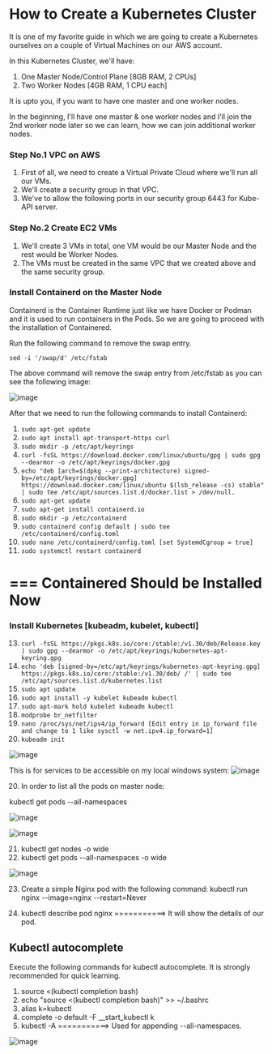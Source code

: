 # How to Create a Kubernetes Cluster

It is one of my favorite guide in which we are going to create a Kubernetes ourselves on a couple of Virtual Machines on our AWS account.

In this Kubernetes Cluster, we'll have:

1. One Master Node/Control Plane [8GB RAM, 2 CPUs]
2. Two Worker Nodes [4GB RAM, 1 CPU each]

It is upto you, if you want to have one master and one worker nodes.

In the beginning, I'll have one master & one worker nodes and I'll join the 2nd worker node later so we can learn, how we can join additional worker nodes.


### Step No.1 VPC on AWS

1. First of all, we need to create a Virtual Private Cloud where we'll run all our VMs.
2. We'll create a security group in that VPC.
3. We've to allow the following ports in our security group 6443 for Kube-API server.


### Step No.2 Create EC2 VMs

1. We'll create 3 VMs in total, one VM would be our Master Node and the rest would be Worker Nodes.
2. The VMs must be created in the same VPC that we created above and the same security group.

### Install Containerd on the Master Node 

Containerd is the Container Runtime just like we have Docker or Podman and it is used to run containers in the Pods. So we are going to proceed with the installation of Containered.

Run the following command to remove the swap entry.

`sed -i '/swap/d' /etc/fstab`

The above command will remove the swap entry from /etc/fstab as you can see the following image:

![image](https://user-images.githubusercontent.com/21220549/218764601-77bf10ec-15e9-4cad-9e76-781cb31ab315.png)

After that we need to run the following commands to install Containerd:

1. `sudo apt-get update`
2. `sudo apt install apt-transport-https curl`
3. `sudo mkdir -p /etc/apt/keyrings`
4. `curl -fsSL https://download.docker.com/linux/ubuntu/gpg | sudo gpg --dearmor -o /etc/apt/keyrings/docker.gpg`
5. `echo "deb [arch=$(dpkg --print-architecture) signed-by=/etc/apt/keyrings/docker.gpg] https://download.docker.com/linux/ubuntu $(lsb_release -cs) stable" | sudo tee /etc/apt/sources.list.d/docker.list > /dev/null.`
6. `sudo apt-get update`
7. `sudo apt-get install containerd.io`
8. `sudo mkdir -p /etc/containerd`
9. `sudo containerd config default | sudo tee /etc/containerd/config.toml`
10. `sudo nano /etc/containerd/config.toml [set SystemdCgroup = true]`
11. `sudo systemctl restart containerd`

===
Containered Should be Installed Now
===

### Install Kubernetes [kubeadm, kubelet, kubectl]

13. `curl -fsSL https://pkgs.k8s.io/core:/stable:/v1.30/deb/Release.key | sudo gpg --dearmor -o /etc/apt/keyrings/kubernetes-apt-keyring.gpg`
14. `echo 'deb [signed-by=/etc/apt/keyrings/kubernetes-apt-keyring.gpg] https://pkgs.k8s.io/core:/stable:/v1.30/deb/ /' | sudo tee /etc/apt/sources.list.d/kubernetes.list`
15. `sudo apt update`
16. `sudo apt install -y kubelet kubeadm kubectl`
17. `sudo apt-mark hold kubelet kubeadm kubectl`
18. `modprobe br_netfilter`
19. `nano /proc/sys/net/ipv4/ip_forward [Edit entry in ip_forward file and change to 1 like sysctl -w net.ipv4.ip_forward=1]`
20. `kubeadm init`

![image](https://user-images.githubusercontent.com/21220549/221897582-a3a1fa58-fee1-40f1-8b71-c120a13928ce.png)

This is for services to be accessible on my local windows system:
![image](https://user-images.githubusercontent.com/21220549/222120187-937e3868-f39e-4837-929c-3ad141a3db5c.png)

20. In order to list all the pods on master node:

kubectl get pods --all-namespaces

![image](https://user-images.githubusercontent.com/21220549/222126970-e70a4270-5c52-41b2-a37b-164a42ff5890.png)

![image](https://user-images.githubusercontent.com/21220549/222368243-5afde9e1-97ff-4173-adb4-8405d661e12b.png)

21. kubectl get nodes -o wide
22. kubectl get pods --all-namespaces -o wide

![image](https://user-images.githubusercontent.com/21220549/222374135-e2fc6717-06ad-4d4e-bd5c-0b19e03eefca.png)

23. Create a simple Nginx pod with the following command:
kubectl run nginx --image=nginx --restart=Never

24. kubectl describe pod nginx        ===========>    It will show the details of our pod.

## Kubectl autocomplete

Execute the following commands for kubectl autocomplete. It is strongly recommended for quick learning.

1. source <(kubectl completion bash)
2. echo "source <(kubectl completion bash)" >> ~/.bashrc
3. alias k=kubectl
4. complete -o default -F __start_kubectl k
5. kubectl -A        ===========>    Used for appending --all-namespaces.

![image](https://user-images.githubusercontent.com/21220549/223702236-5d84944e-15d1-4ad1-91c1-aa7746585e63.png)
